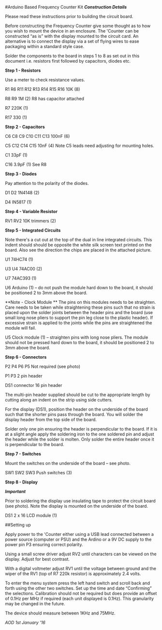#Arduino Based Frequency Counter Kit
***Construction Details***

Please read these instructions prior to building the circuit board.

Before constructing the Frequency Counter give some thought as to how you wish to mount the device in an enclosure.  The 'Counter can be constructed “as is” with the display mounted to the circuit card.  An alternative is to connect the display via a set of flying wires to ease packaging within a standard style case. 

Solder the components to the board in steps 1 to 8 as set out in this document i.e. resistors first followed by capacitors, diodes etc.

**Step 1 -  Resistors**

Use a meter to check resistance values.

R1 R6  R11 R12 R13  R14 R15 R16			10K (8)

R8 R9							1M (2) R8 has capacitor attached

R7							220K (1)

R17							330 (1)

**Step 2 - Capacitors**

C6 C8 C9 C10 C11 C13 				100nF (6)

C5 C12 C14 C15 10nF (4)  Note C5 leads need adjusting for mounting holes.

C1							33pF (1)

C16							3.9pF (1) See R8

**Step 3 - Diodes**

Pay attention to the polarity of the diodes.

D1 D2 1N4148 (2)

D4 IN5817 (1)

**Step 4 - Variable Resistor**

RV1 RV2						10K trimmers (2)

**Step 5 - Integrated Circuits**

Note there's a cut out at the top of the dual in line integrated circuits.  This indent should should be opposite the white silk screen text printed on the board.  Also see the direction the chips are placed in the attached picture.

U1 74HC74 (1)

U3 U4 74AC00 (2)

U7							74AC393 (1)

U6							Arduino (1) – do not push the module hard 								down to the board, it should be positioned 2 to 							3mm above the board.



**Note - Clock Module ** The pins on this modules needs to be straighten. Care needs to be taken while straightening these pins such that no strain is placed upon the solder joints between the header pins and the board (use small long nose pliers to support the pin leg close to the plastic header).  If excessive strain is applied to the joints while the pins are straightened the module will fail.

U5 Clock module (1) – straighten pins with long nose pliers. The module should not be pressed hard down to the board, it should be positioned 2 to 3mm above the board.

**Step 6 - Connectors**

P2 P4 P6 P5						Not required (see photo)

P1 P3 							2 pin header
						
DS1 connector					16 pin header

The multi-pin header supplied should be cut to the appropriate length by cutting along an indent on the strip using side cutters.

For the display (DS1), position the header on the underside of the board such that the shorter pins pass through the board.  You will solder the display header from the top side of the board.  

Solder only one pin ensuring the header is perpendicular to the board.  If it is at a slight angle apply the soldering iron to the one soldered pin and adjust the header while the solder is molten.  Only solder the entire header once it is perpendicular to the board.




**Step 7 - Switches**

Mount the switches on the underside of the board – see photo.

SW1 SW2 SW3					Push switches (3) 

**Step 8 - Display**

***Important***

Prior to soldering the display use insulating tape to protect the circuit board (see photo).  Note the display is mounted on the underside of the board.

DS1							2 x 16 LCD module (1)

##Setting up 

Apply power to the 'Counter either using a USB lead connected between a power source (computer or PSU) and the Ardino or a 9V DC supply to the power pin P3 ensuring correct polarity.

Using a small screw driver adjust RV2 until characters can be viewed on the display.  Adjust for best contrast.  

With a digital voltmeter adjust RV1 until the voltage between ground and the wiper of the RV1 (top of R7 220k resistor) is approximately 2.4 volts.

To enter the menu system press the left hand switch and scroll back and forth using the other two switches.  Set up the time and date “Confirming” the selections.  Calibration should not be required but does provide an offset of 0.1Hz per MHz if required (each unit displayed is 0.1Hz).  This granularity may be changed in the future.

The device should measure between 1KHz and 75MHz. 





*AOD 1st January '16*
